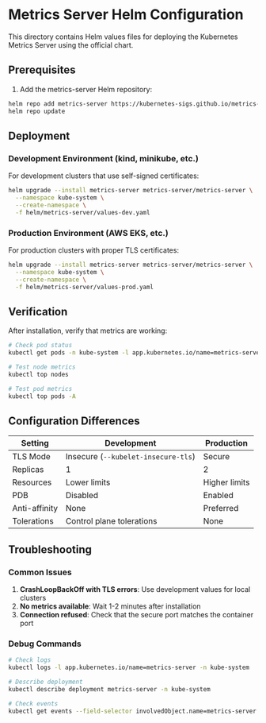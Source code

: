 # Metrics Server Helm Configuration

This directory contains Helm values files for deploying the Kubernetes Metrics Server using the official chart.

## Prerequisites

1. Add the metrics-server Helm repository:

```bash
helm repo add metrics-server https://kubernetes-sigs.github.io/metrics-server/
helm repo update
```

## Deployment

### Development Environment (kind, minikube, etc.)

For development clusters that use self-signed certificates:

```bash
helm upgrade --install metrics-server metrics-server/metrics-server \
  --namespace kube-system \
  --create-namespace \
  -f helm/metrics-server/values-dev.yaml
```

### Production Environment (AWS EKS, etc.)

For production clusters with proper TLS certificates:

```bash
helm upgrade --install metrics-server metrics-server/metrics-server \
  --namespace kube-system \
  --create-namespace \
  -f helm/metrics-server/values-prod.yaml
```

## Verification

After installation, verify that metrics are working:

```bash
# Check pod status
kubectl get pods -n kube-system -l app.kubernetes.io/name=metrics-server

# Test node metrics
kubectl top nodes

# Test pod metrics
kubectl top pods -A
```

## Configuration Differences

| Setting       | Development                         | Production    |
| ------------- | ----------------------------------- | ------------- |
| TLS Mode      | Insecure (`--kubelet-insecure-tls`) | Secure        |
| Replicas      | 1                                   | 2             |
| Resources     | Lower limits                        | Higher limits |
| PDB           | Disabled                            | Enabled       |
| Anti-affinity | None                                | Preferred     |
| Tolerations   | Control plane tolerations           | None          |

## Troubleshooting

### Common Issues

1. **CrashLoopBackOff with TLS errors**: Use development values for local clusters
2. **No metrics available**: Wait 1-2 minutes after installation
3. **Connection refused**: Check that the secure port matches the container port

### Debug Commands

```bash
# Check logs
kubectl logs -l app.kubernetes.io/name=metrics-server -n kube-system

# Describe deployment
kubectl describe deployment metrics-server -n kube-system

# Check events
kubectl get events --field-selector involvedObject.name=metrics-server -n kube-system
```